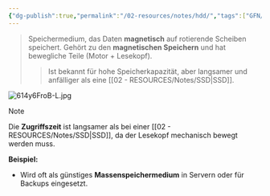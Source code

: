 ```yaml
---
{"dg-publish":true,"permalink":"/02-resources/notes/hdd/","tags":["GFN/prüfungsrelevant/AP1/vorbereitung","speicher"],"noteIcon":"","updated":"2025-07-12T13:31:41.297+02:00"}
---
```


> Speichermedium, das Daten **magnetisch** auf rotierende Scheiben speichert. Gehört zu den **magnetischen Speichern** und hat bewegliche Teile (Motor + Lesekopf).
> 
> > Ist bekannt für hohe Speicherkapazität, aber langsamer und anfälliger als eine [[02 - RESOURCES/Notes/SSD\|SSD]].

![614y6FroB-L.jpg](/img/user/02%20-%20RESOURCES/Files/614y6FroB-L.jpg)
> [!note]  
> Die **Zugriffszeit** ist langsamer als bei einer [[02 - RESOURCES/Notes/SSD\|SSD]], da der Lesekopf mechanisch bewegt werden muss.

**Beispiel:**

- Wird oft als günstiges **Massenspeichermedium** in Servern oder für Backups eingesetzt.